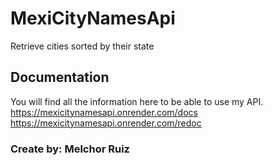 # MexiCityNamesApi
Retrieve cities sorted by their state

## Documentation
You will find all the information here to be able to use my API.  
https://mexicitynamesapi.onrender.com/docs  
https://mexicitynamesapi.onrender.com/redoc

### Create by: Melchor Ruiz
